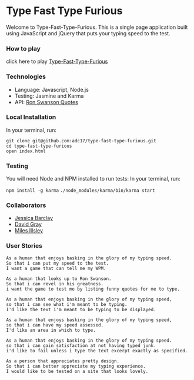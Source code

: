# Type Fast Type Furious

Welcome to Type-Fast-Type-Furious. This is a single page application built using JavaScript and jQuery that puts your typing speed to the test.

### How to play
click here to play [Type-Fast-Type-Furious](https://adc17.github.io/type-fast-type-furious/)

### Technologies

* Language: Javascript, Node.js
* Testing: Jasmine and Karma
* API: [Ron Swanson Quotes](http://ron-swanson-quotes.herokuapp.com/v2/quotes)


### Local Installation
In your terminal, run:

`git clone git@github.com:adc17/type-fast-type-furious.git`<br>
`cd type-fast-type-furious`<br>
`open index.html`

### Testing
You will need Node and NPM installed to run tests:
In your terminal, run:

`npm install -g karma`
`./node_modules/karma/bin/karma start`

### Collaborators
* [Jessica Barclay](https://github.com/JessicaBarclay)
* [David Gray](https://github.com/DSeanGray)
* [Miles Illsley](https://github.com/milesillsley)

### User Stories

```
As a human that enjoys basking in the glory of my typing speed.
So that i can put my speed to the test.
I want a game that can tell me my WPM.
```
```
As a human that looks up to Ron Swanson.
So that i can revel in his greatness.
i want the game to test me by listing funny quotes for me to type.
```
```
As a human that enjoys basking in the glory of my typing speed,
so that i can see what i'm meant to be typing.
I'd like the text i'm meant to be typing to be displayed.
```
```
As a human that enjoys basking in the glory of my typing speed,
so that i can have my speed assessed.
I'd like an area in which to type.
```
```
As a human that enjoys basking in the glory of my typing speed.
so that i can gain satisfaction at not having typed junk.
i'd like to fail unless i type the text excerpt exactly as specified.
```
```
As a person that appreciates pretty design.
So that i can better appreciate my typing experience.
I would like to be tested on a site that looks lovely.
```
